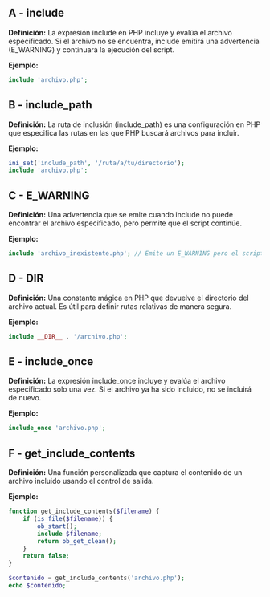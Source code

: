 ## A - include

**Definición:** La expresión include en PHP incluye y evalúa el archivo especificado. Si el archivo no se encuentra, include emitirá una advertencia (E_WARNING) y continuará la ejecución del script.

**Ejemplo:**

```php
include 'archivo.php';
```

## B - include_path

**Definición:** La ruta de inclusión (include_path) es una configuración en PHP que especifica las rutas en las que PHP buscará archivos para incluir.

**Ejemplo:**

```php
ini_set('include_path', '/ruta/a/tu/directorio');
include 'archivo.php';
```

## C - E_WARNING

**Definición:** Una advertencia que se emite cuando include no puede encontrar el archivo especificado, pero permite que el script continúe.

**Ejemplo:**

```php
include 'archivo_inexistente.php'; // Emite un E_WARNING pero el script continúa
```

## D - **DIR**

**Definición:** Una constante mágica en PHP que devuelve el directorio del archivo actual. Es útil para definir rutas relativas de manera segura.

**Ejemplo:**

```php
include __DIR__ . '/archivo.php';
```

## E - include_once

**Definición:** La expresión include_once incluye y evalúa el archivo especificado solo una vez. Si el archivo ya ha sido incluido, no se incluirá de nuevo.

**Ejemplo:**

```php
include_once 'archivo.php';
```

## F - get_include_contents

**Definición:** Una función personalizada que captura el contenido de un archivo incluido usando el control de salida.

**Ejemplo:**

```php
function get_include_contents($filename) {
    if (is_file($filename)) {
        ob_start();
        include $filename;
        return ob_get_clean();
    }
    return false;
}

$contenido = get_include_contents('archivo.php');
echo $contenido;
```
